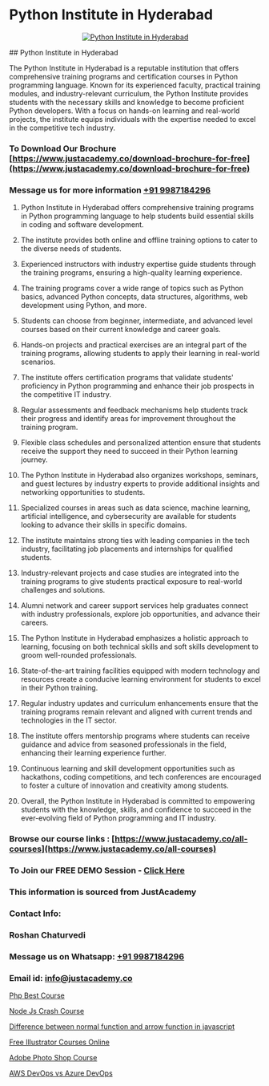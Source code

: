 # Python Institute in Hyderabad

<p align="center">
  <a href="https://justacademy.co/course-detail/python-training">
    <img src="https://justacademy.co/storage2/course_image/1709713400_course_image.webp" alt="Python Institute in Hyderabad">
  </a>
</p>
## Python Institute in Hyderabad

The Python Institute in Hyderabad is a reputable institution that offers comprehensive training programs and certification courses in Python programming language. Known for its experienced faculty, practical training modules, and industry-relevant curriculum, the Python Institute provides students with the necessary skills and knowledge to become proficient Python developers. With a focus on hands-on learning and real-world projects, the institute equips individuals with the expertise needed to excel in the competitive tech industry.
### To Download Our Brochure [https://www.justacademy.co/download-brochure-for-free](https://www.justacademy.co/download-brochure-for-free)
### Message us for more information [+91 9987184296](https://api.whatsapp.com/send?phone=919987184296)
1) Python Institute in Hyderabad offers comprehensive training programs in Python programming language to help students build essential skills in coding and software development.

2) The institute provides both online and offline training options to cater to the diverse needs of students.

3) Experienced instructors with industry expertise guide students through the training programs, ensuring a high-quality learning experience.

4) The training programs cover a wide range of topics such as Python basics, advanced Python concepts, data structures, algorithms, web development using Python, and more.

5) Students can choose from beginner, intermediate, and advanced level courses based on their current knowledge and career goals.

6) Hands-on projects and practical exercises are an integral part of the training programs, allowing students to apply their learning in real-world scenarios.

7) The institute offers certification programs that validate students' proficiency in Python programming and enhance their job prospects in the competitive IT industry.

8) Regular assessments and feedback mechanisms help students track their progress and identify areas for improvement throughout the training program.

9) Flexible class schedules and personalized attention ensure that students receive the support they need to succeed in their Python learning journey.

10) The Python Institute in Hyderabad also organizes workshops, seminars, and guest lectures by industry experts to provide additional insights and networking opportunities to students.

11) Specialized courses in areas such as data science, machine learning, artificial intelligence, and cybersecurity are available for students looking to advance their skills in specific domains.

12) The institute maintains strong ties with leading companies in the tech industry, facilitating job placements and internships for qualified students.

13) Industry-relevant projects and case studies are integrated into the training programs to give students practical exposure to real-world challenges and solutions.

14) Alumni network and career support services help graduates connect with industry professionals, explore job opportunities, and advance their careers.

15) The Python Institute in Hyderabad emphasizes a holistic approach to learning, focusing on both technical skills and soft skills development to groom well-rounded professionals.

16) State-of-the-art training facilities equipped with modern technology and resources create a conducive learning environment for students to excel in their Python training.

17) Regular industry updates and curriculum enhancements ensure that the training programs remain relevant and aligned with current trends and technologies in the IT sector.

18) The institute offers mentorship programs where students can receive guidance and advice from seasoned professionals in the field, enhancing their learning experience further.

19) Continuous learning and skill development opportunities such as hackathons, coding competitions, and tech conferences are encouraged to foster a culture of innovation and creativity among students.

20) Overall, the Python Institute in Hyderabad is committed to empowering students with the knowledge, skills, and confidence to succeed in the ever-evolving field of Python programming and IT industry.

### Browse our course links : [https://www.justacademy.co/all-courses](https://www.justacademy.co/all-courses) 
### To Join our FREE DEMO Session - [Click Here](https://www.justacademy.co/register-for-course-demo)


### This information is sourced from JustAcademy
### Contact Info:
### Roshan Chaturvedi
### Message us on Whatsapp: [+91 9987184296](https://api.whatsapp.com/send?phone=919987184296)
### Email id: [info@justacademy.co](mailto:info@justacademy.co)
                
[Php Best Course](https://www.linkedin.com/pulse/php-best-course-justacademy-hyderabad-t4gzc?trackingId=CnsQkEh%2BvQkmVhh3PNDl%2Fw%3D%3D&lipi=urn%3Ali%3Apage%3Ad_flagship3_company_admin%3BIgbA%2F28BQMiUW8Q%2FkWRJzw%3D%3D)

[Node Js Crash Course](https://www.linkedin.com/pulse/node-js-crash-course-justacademy-pune-aar4c?trackingId=YNuEXDUcq3s6k6S8s1J%2FhQ%3D%3D&lipi=urn%3Ali%3Apage%3Ad_flagship3_company_admin%3B29WLpZO4T7eqWsLqmXNgZw%3D%3D)

[Difference between normal function and arrow function in javascript](https://medium.com/@kumarishimmi99/difference-between-normal-function-and-arrow-function-in-javascript-1005a12c48dc)

[Free Illustrator Courses Online](https://medium.com/@akanshapatil/free-illustrator-courses-online-013d4a078a23)

[Adobe Photo Shop Course](https://justacademyin.github.io/justacademy/adobe-photo-shop-course)

[AWS DevOps vs Azure DevOps](https://justacademyin.github.io/justacademy/aws-devops-vs-azure-devops)

